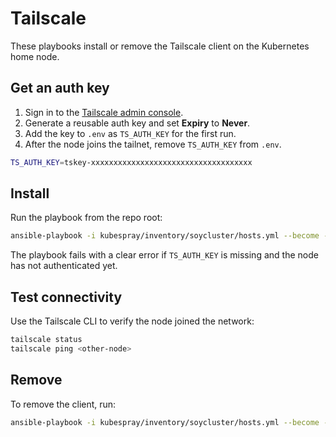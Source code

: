 # Tailscale

These playbooks install or remove the Tailscale client on the Kubernetes home node.

## Get an auth key
1. Sign in to the [Tailscale admin console](https://login.tailscale.com/admin/settings/keys).
2. Generate a reusable auth key and set **Expiry** to **Never**.
3. Add the key to `.env` as `TS_AUTH_KEY` for the first run.
4. After the node joins the tailnet, remove `TS_AUTH_KEY` from `.env`.

```bash
TS_AUTH_KEY=tskey-xxxxxxxxxxxxxxxxxxxxxxxxxxxxxxxxxxxx
```

## Install
Run the playbook from the repo root:

```bash
ansible-playbook -i kubespray/inventory/soycluster/hosts.yml --become --become-user=root --user ubuntu playbooks/install-tailscale.yml
```

The playbook fails with a clear error if `TS_AUTH_KEY` is missing and the node has not authenticated yet.

## Test connectivity
Use the Tailscale CLI to verify the node joined the network:

```bash
tailscale status
tailscale ping <other-node>
```

## Remove
To remove the client, run:

```bash
ansible-playbook -i kubespray/inventory/soycluster/hosts.yml --become --become-user=root --user ubuntu playbooks/remove-tailscale.yml
```

